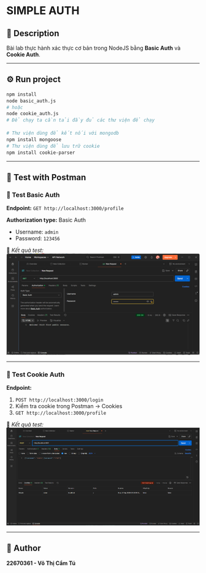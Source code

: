 # SIMPLE AUTH

## 🧩 Description
Bài lab thực hành xác thực cơ bản trong NodeJS bằng **Basic Auth** và **Cookie Auth**.

---

## ⚙️ Run project
```bash
npm install
node basic_auth.js
# hoặc
node cookie_auth.js
# Để chạy ta cần tải đầy đủ các thư viện để chạy

# Thư viện dùng để kết nối với mongodb
npm install mongoose
# Thư viện dùng để lưu trữ cookie
npm install cookie-parser
```

---

## 🧪 Test with Postman

### 🔹 Test Basic Auth
**Endpoint:** `GET http://localhost:3000/profile`

**Authorization type:** Basic Auth  
- Username: `admin`  
- Password: `123456`

📸 *Kết quả test:*  
![Basic Auth Result](public/results/basic_auth.png)

---

### 🔹 Test Cookie Auth
**Endpoint:**  
1. `POST http://localhost:3000/login`  
2. Kiểm tra cookie trong Postman → Cookies  
3. `GET http://localhost:3000/profile`

📸 *Kết quả test:*  
![Cookie Auth Result](public/results/cookie_auth.png)

---

## 📘 Author
**22670361 - Võ Thị Cẩm Tú**
